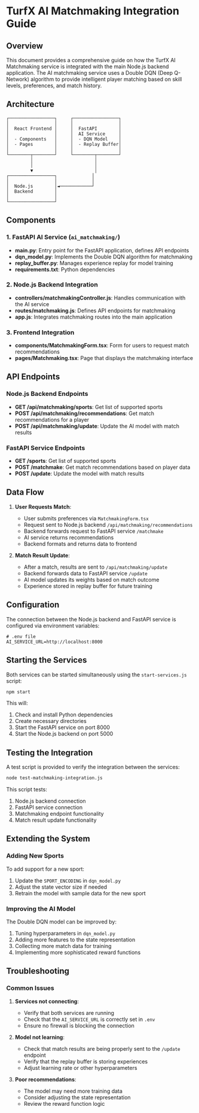 # TurfX AI Matchmaking Integration Guide

## Overview

This document provides a comprehensive guide on how the TurfX AI Matchmaking service is integrated with the main Node.js backend application. The AI matchmaking service uses a Double DQN (Deep Q-Network) algorithm to provide intelligent player matching based on skill levels, preferences, and match history.

## Architecture

```
┌─────────────────┐     ┌─────────────────┐
│                 │     │                 │
│  React Frontend │     │  FastAPI        │
│                 │     │  AI Service     │
│  - Components   │     │  - DQN Model    │
│  - Pages        │     │  - Replay Buffer│
│                 │     │                 │
└────────┬────────┘     └────────┬────────┘
         │                       │
         │                       │
         ▼                       │
┌─────────────────┐             │
│                 │             │
│  Node.js        │◄────────────┘
│  Backend        │
│                 │
└─────────────────┘
```

## Components

### 1. FastAPI AI Service (`ai_matchmaking/`)

- **main.py**: Entry point for the FastAPI application, defines API endpoints
- **dqn_model.py**: Implements the Double DQN algorithm for matchmaking
- **replay_buffer.py**: Manages experience replay for model training
- **requirements.txt**: Python dependencies

### 2. Node.js Backend Integration

- **controllers/matchmakingController.js**: Handles communication with the AI service
- **routes/matchmaking.js**: Defines API endpoints for matchmaking
- **app.js**: Integrates matchmaking routes into the main application

### 3. Frontend Integration

- **components/MatchmakingForm.tsx**: Form for users to request match recommendations
- **pages/Matchmaking.tsx**: Page that displays the matchmaking interface

## API Endpoints

### Node.js Backend Endpoints

- **GET /api/matchmaking/sports**: Get list of supported sports
- **POST /api/matchmaking/recommendations**: Get match recommendations for a player
- **POST /api/matchmaking/update**: Update the AI model with match results

### FastAPI Service Endpoints

- **GET /sports**: Get list of supported sports
- **POST /matchmake**: Get match recommendations based on player data
- **POST /update**: Update the model with match results

## Data Flow

1. **User Requests Match**:
   - User submits preferences via `MatchmakingForm.tsx`
   - Request sent to Node.js backend `/api/matchmaking/recommendations`
   - Backend forwards request to FastAPI service `/matchmake`
   - AI service returns recommendations
   - Backend formats and returns data to frontend

2. **Match Result Update**:
   - After a match, results are sent to `/api/matchmaking/update`
   - Backend forwards data to FastAPI service `/update`
   - AI model updates its weights based on match outcome
   - Experience stored in replay buffer for future training

## Configuration

The connection between the Node.js backend and FastAPI service is configured via environment variables:

```
# .env file
AI_SERVICE_URL=http://localhost:8000
```

## Starting the Services

Both services can be started simultaneously using the `start-services.js` script:

```bash
npm start
```

This will:
1. Check and install Python dependencies
2. Create necessary directories
3. Start the FastAPI service on port 8000
4. Start the Node.js backend on port 5000

## Testing the Integration

A test script is provided to verify the integration between the services:

```bash
node test-matchmaking-integration.js
```

This script tests:
1. Node.js backend connection
2. FastAPI service connection
3. Matchmaking endpoint functionality
4. Match result update functionality

## Extending the System

### Adding New Sports

To add support for a new sport:

1. Update the `SPORT_ENCODING` in `dqn_model.py`
2. Adjust the state vector size if needed
3. Retrain the model with sample data for the new sport

### Improving the AI Model

The Double DQN model can be improved by:

1. Tuning hyperparameters in `dqn_model.py`
2. Adding more features to the state representation
3. Collecting more match data for training
4. Implementing more sophisticated reward functions

## Troubleshooting

### Common Issues

1. **Services not connecting**:
   - Verify that both services are running
   - Check that the `AI_SERVICE_URL` is correctly set in `.env`
   - Ensure no firewall is blocking the connection

2. **Model not learning**:
   - Check that match results are being properly sent to the `/update` endpoint
   - Verify that the replay buffer is storing experiences
   - Adjust learning rate or other hyperparameters

3. **Poor recommendations**:
   - The model may need more training data
   - Consider adjusting the state representation
   - Review the reward function logic